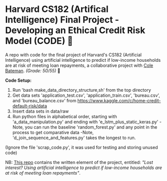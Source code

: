 # Harvard CS182 (Artifical Intelligence) Final Project - Developing an Ethical Credit Risk Model (CODE)  :robot:
A repo with code for the final project of Harvard's CS182 (Artificial Intelligence) using artificial intelligence to predict if low-income households are at risk of meeting loan repayments, a collaborative project with [Cole Bateman](https://www.linkedin.com/in/cole-bateman/). *(Grade: 50/55)*  :bank:


**Code Setup:**

1. Run 'bash make_data_directory_structure,sh' from the top directory
2. Get data sets 'application_test.csv', 'application_train.csv', 'bureau.csv', and 
   'bureau_balance.csv' from https://www.kaggle.com/c/home-credit-default-risk/data
3. Insert data sets in data/raw
4. Run python files in alphabetical order, starting with 'a_data_manipulation.py' and 
   ending with 'e_lstm_plus_static_keras.py'
		-Note, you can run the baseline 'random_forest.py' and any point in the process 
		 to get comparative data
		-Note, 'd_join_sequence_and_features.py' takes the longest to run.

(Ignore the file 'scrap_code.py', it was used for testing and storing unused code)


NB: [This repo](https://github.com/ebayes/HarvardCS182-EthicalCreditRiskModelReport) contains the written element of the project, entitled: *"Lost interest? Using artificial intelligence to predict if low-income households are at risk of meeting loan repayments"*. 
